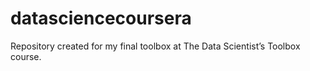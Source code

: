 # datasciencecoursera
Repository created for my final toolbox at The Data Scientist’s Toolbox course.
